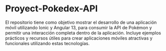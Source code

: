 # Proyect-Pokedex-API
El repositorio tiene como objetivo mostrar el desarrollo de una aplicación móvil utilizando Ionic y Angular 13, para consumir la API de Pokémon y permitir una interacción completa dentro de la aplicación. Incluye ejemplos prácticos y recursos útiles para crear aplicaciones móviles atractivas y funcionales utilizando estas tecnologías.

